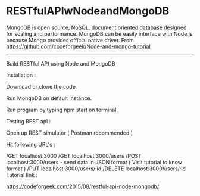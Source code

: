 # RESTfulAPIwNodeandMongoDB
MongoDB is open source, NoSQL, document oriented database designed for scaling and performance. MongoDB can be easily interface with Node.js because Mongo provides official native driver. From https://github.com/codeforgeek/Node-and-mongo-tutorial
<hr>
Build RESTful API using Node and MongoDB

Installation :

Download or clone the code.

Run MongoDB on default instance.

Run program by typing npm start on terminal.

Testing REST api :

Open up REST simulator ( Postman recommended )

Hit following URL's :

/GET localhost:3000
/GET localhost:3000/users
/POST localhost:3000/users - send data in JSON format ( Visit tutorial to know format )
/PUT localhost:3000/users/:id
/DELETE localhost:3000/users/:id
Tutorial link :

https://codeforgeek.com/2015/08/restful-api-node-mongodb/